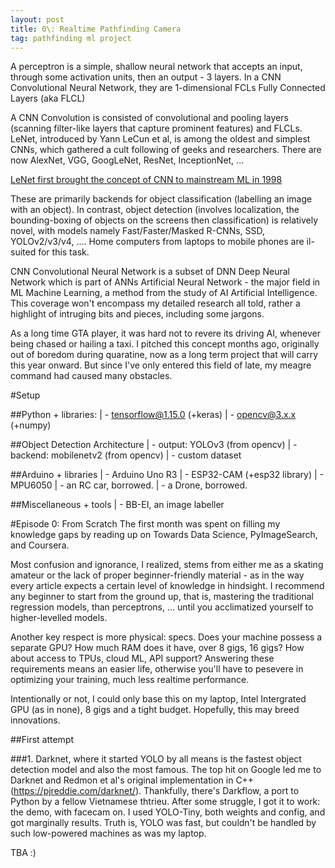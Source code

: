 ```yaml
---
layout: post
title: 0\: Realtime Pathfinding Camera
tag: pathfinding ml project
---
```


A perceptron is a simple, shallow neural network that accepts an input, through some activation units, then an output - 3 layers. In a CNN Convolutional Neural Network, they are 1-dimensional FCLs Fully Connected Layers (aka FLCL)

A CNN Convolution is consisted of convolutional and pooling layers (scanning filter-like layers that capture prominent features) and FLCLs. LeNet, introduced by Yann LeCun et al, is among the oldest and simplest CNNs, which gathered a cult following of geeks and researchers. There are now AlexNet, VGG, GoogLeNet, ResNet, InceptionNet, ...

[LeNet first brought the concept of CNN to mainstream ML in 1998](https://www.researchgate.net/profile/Yiren_Zhou/publication/312170477/figure/fig1/AS:448817725218816@1484017892071/Structure-of-LeNet-5.png)

These are primarily backends for object classification (labelling an image with an object). In contrast, object detection (involves localization, the bounding-boxing of objects on the screens then classification) is relatively novel, with models namely Fast/Faster/Masked R-CNNs, SSD, YOLOv2/v3/v4, .... Home computers from laptops to mobile phones are il-suited for this task.

CNN Convolutional Neural Network is a subset of DNN Deep Neural Network which is part of ANNs Artificial Neural Network - the major field in ML Machine Learning, a method from the study of AI Artificial Intelligence. This coverage won't encompass my detailed research all told, rather a highlight of intruging bits and pieces, including some jargons. 

As a long time GTA player, it was hard not to revere its driving AI, whenever being chased or hailing a taxi. I pitched this concept months ago, originally out of boredom during quaratine, now as a long term project that will carry this year onward. But since I've only entered this field of late, my meagre command had caused many obstacles. 

#Setup

##Python + libraries:
| - tensorflow@1.15.0 (+keras)
| - opencv@3.x.x (+numpy)

##Object Detection Architecture
| - output: YOLOv3 (from opencv)
| - backend: mobilenetv2 (from opencv)
| - custom dataset

##Arduino + libraries
| - Arduino Uno R3
| - ESP32-CAM (+esp32 library)
| - MPU6050
| - an RC car, borrowed.
| - a Drone, borrowed.

##Miscellaneous + tools
| - BB-EI, an image labeller

#Episode 0: From Scratch
The first month was spent on filling my knowledge gaps by reading up on Towards Data Science, PyImageSearch, and Coursera. 

Most confusion and ignorance, I realized, stems from either me as a skating amateur or the lack of proper beginner-friendly material - as in the way every article expects a certain level of knowledge in hindsight. I recommend any beginner to start from the ground up, that is, mastering the traditional regression models, than perceptrons, ... until you acclimatized yourself to higher-levelled models.

Another key respect is more physical: specs. Does your machine possess a separate GPU? How much RAM does it have, over 8 gigs, 16 gigs? How about access to TPUs, cloud ML, API support? Answering these requirements means an easier life, otherwise you'll have to pesevere in optimizing your training, much less realtime performance.

Intentionally or not, I could only base this on my laptop, Intel Intergrated GPU (as in none), 8 gigs and a tight budget. Hopefully, this may breed innovations. 

##First attempt

###1. Darknet, where it started
YOLO by all means is the fastest object detection model and also the most famous. The top hit on Google led me to Darknet and Redmon et al's original implementation in C++ (https://pjreddie.com/darknet/). Thankfully, there's Darkflow, a port to Python by a fellow Vietnamese thtrieu. After some struggle, I got it to work: the demo, with facecam on. I used YOLO-Tiny, both weights and config, and got marginally results. Truth is, YOLO was fast, but couldn't be handled by such low-powered machines as was my laptop. 

TBA :) 

